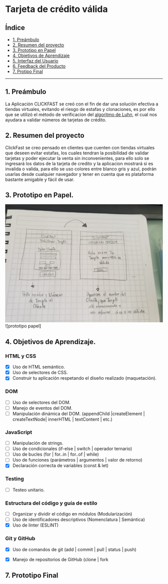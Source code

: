 # Tarjeta de crédito válida

## Índice

* [1. Preámbulo](#1-preámbulo)
* [2. Resumen del proyecto](#2-resumen-del-proyecto)
* [3. Prototipo en Papel](#3-prototipo-en-papel)
* [4. Objetivos de Aprendizaje](#4-objetivos-de-aprendizaje)
* [5. Interfaz del Usuario](#5-interfaz-del-usuario)
* [6. Feedback del Producto](#6-feedback-del-producto)
*  [7. Protipo Final](#7-prototipo-final)


***

## 1. Preámbulo 

La Aplicación CLICKFAST se creó con el fin de dar una solución efectiva a tiendas virtuales, evitando el riesgo de estafas y clonaciones, es por ello que se utilizó el método de verificacion del [algoritmo de Luhn](https://es.wikipedia.org/wiki/Algoritmo_de_Luhn), el cual nos ayudara a validar números de tarjetas de crédito.

## 2. Resumen del proyecto

 ClickFast se creo pensado en clientes que cuenten con tiendas virtuales que deseen evitar estafas, los cuales tendran la posibilidad de validar tarjetas y poder ejecutar la venta sin inconvenientes, para ello solo se ingresará  los datos de la tarjeta de credito y la aplicacion mostrará si es invalida o valida, para ello se uso colores entre blanco gris y azul, podrán usarlas desde cualquier navegador y tener en cuenta que es plataforma bastante amigable y fácil de usar.


## 3. Prototipo en Papel. 

![prototipo papel](https://github.com/asmedina24/SCL015-card-validation/blob/master/imgreadme/Prototipo-papel.jpeg?raw=true) 
![prototipo papel] 

## 4. Objetivos de Aprendizaje.

### HTML y CSS

* [x] Uso de HTML semántico.
* [x] Uso de selectores de CSS.
* [x] Construir tu aplicación respetando el diseño realizado (maquetación).

### DOM

* [ ] Uso de selectores del DOM.
* [ ] Manejo de eventos del DOM.
* [ ] Manipulación dinámica del DOM.
(appendChild |createElement | createTextNode| innerHTML | textContent | etc.)

### JavaScript

* [ ] Manipulación de strings.
* [ ] Uso de condicionales (if-else | switch | operador ternario)
* [ ] Uso de bucles (for | for..in | for..of | while)
* [ ] Uso de funciones (parámetros | argumentos | valor de retorno)
* [x] Declaración correcta de variables (const & let)

### Testing

* [ ] Testeo unitario.

### Estructura del código y guía de estilo

* [ ] Organizar y dividir el código en módulos (Modularización)
* [ ] Uso de identificadores descriptivos (Nomenclatura | Semántica)
* [x] Uso de linter (ESLINT)

### Git y GitHub

* [x] Uso de comandos de git (add | commit | pull | status | push)
* [x] Manejo de repositorios de GitHub (clone | fork 


## 7. Prototipo Final
 